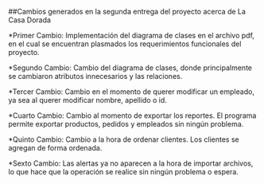 ##Cambios generados en la segunda entrega del proyecto acerca de La Casa Dorada

*Primer Cambio:
 Implementación del diagrama de clases en el archivo pdf, en el cual se encuentran plasmados los requerimientos funcionales del proyecto.

*Segundo Cambio:
 Cambio del diagrama de clases, donde principalmente se cambiaron atributos innecesarios y las relaciones.

*Tercer Cambio:
 Cambio en el momento de querer modificar un empleado, ya sea al querer modificar nombre, apellido o id.

*Cuarto Cambio:
 Cambio al momento de exportar los reportes. El programa permite exportar productos, pedidos y empleados sin ningún problema.

*Quinto Cambio:
 Cambio a la hora de ordenar clientes. Los clientes se agregan de forma ordenada.

*Sexto Cambio:
 Las alertas ya no aparecen a la hora de importar archivos, lo que hace que la operación se realice sin ningún problema o espera.
